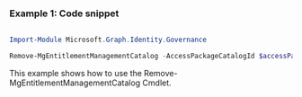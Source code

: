 ### Example 1: Code snippet

```powershell

Import-Module Microsoft.Graph.Identity.Governance

Remove-MgEntitlementManagementCatalog -AccessPackageCatalogId $accessPackageCatalogId

```
This example shows how to use the Remove-MgEntitlementManagementCatalog Cmdlet.


